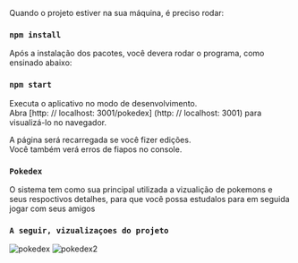 Quando o projeto estiver na sua máquina, é preciso rodar:

### `npm install`

Após a instalação dos pacotes, você devera rodar o programa, como ensinado abaixo:

### `npm start`

Executa o aplicativo no modo de desenvolvimento. <br />
Abra [http: // localhost: 3001/pokedex] (http: // localhost: 3001) para visualizá-lo no navegador.

A página será recarregada se você fizer edições. <br />
Você também verá erros de fiapos no console.


### `Pokedex`

O sistema tem como sua principal utilizada a vizualição de pokemons e seus respoctivos detalhes, para que você possa estudalos para em seguida jogar com seus amigos

### `A seguir, vizualizaçoes do projeto`

![pokedex](https://user-images.githubusercontent.com/28245105/78794186-cc1aa480-7989-11ea-8bcd-ff01bfd6a33b.jpg)
![pokedex2](https://user-images.githubusercontent.com/28245105/78794188-ccb33b00-7989-11ea-8add-8a07872fd83f.jpg)
